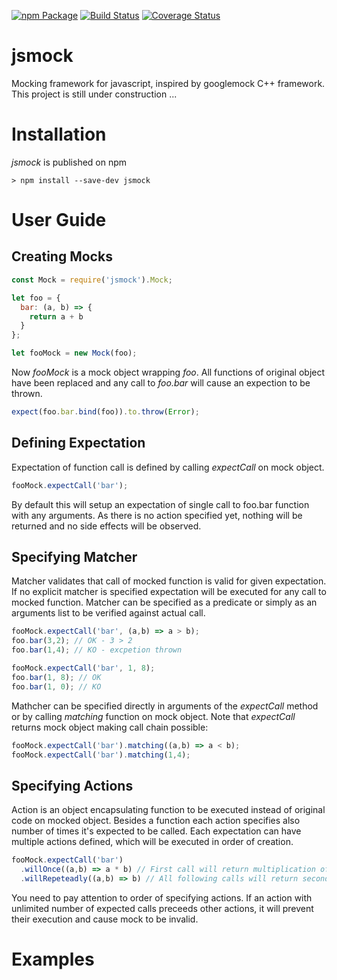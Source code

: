[![npm Package](https://img.shields.io/npm/v/jsmock.svg?style=flat-square)](https://www.npmjs.org/package/jsmock)
[![Build Status](https://travis-ci.org/kcwiakala/jsmock.svg?branch=master)](https://travis-ci.org/kcwiakala/jsmock)
[![Coverage Status](https://coveralls.io/repos/github/kcwiakala/jsmock/badge.svg?branch=master)](https://coveralls.io/github/kcwiakala/jsmock?branch=master)

# jsmock
Mocking framework for javascript, inspired by googlemock C++ framework.
This project is still under construction ...

# Installation
*jsmock* is published on npm 

    > npm install --save-dev jsmock

# User Guide

## Creating Mocks
```javascript
const Mock = require('jsmock').Mock;

let foo = {
  bar: (a, b) => {
    return a + b
  }
};

let fooMock = new Mock(foo);
```
Now *fooMock* is a mock object wrapping *foo*. All functions of original object
have been replaced and any call to *foo.bar* will cause an expection to be thrown.

```javascript
expect(foo.bar.bind(foo)).to.throw(Error);
```

## Defining Expectation
Expectation of function call is defined by calling *expectCall* on mock object.
```javascript
fooMock.expectCall('bar');
```
By default this will setup an expectation of single call to foo.bar function with
any arguments. As there is no action specified yet, nothing will be returned and
no side effects will be observed. 

## Specifying Matcher
Matcher validates that call of mocked function is valid for given expectation. If
no explicit matcher is specified expectation will be executed for any call to
mocked function. Matcher can be specified as a predicate or simply as an arguments
list to be verified against actual call.

```javascript
fooMock.expectCall('bar', (a,b) => a > b);
foo.bar(3,2); // OK - 3 > 2
foo.bar(1,4); // KO - excpetion thrown

fooMock.expectCall('bar', 1, 8);
foo.bar(1, 8); // OK
foo.bar(1, 0); // KO 
```

Mathcher can be specified directly in arguments of the *expectCall* method or by 
calling *matching* function on mock object. Note that *expectCall* returns mock 
object making call chain possible:
```javascript
fooMock.expectCall('bar').matching((a,b) => a < b);
fooMock.expectCall('bar').matching(1,4);
```

## Specifying Actions
Action is an object encapsulating function to be executed instead of original
code on mocked object. Besides a function each action specifies also number of
times it's expected to be called. Each expectation can have multiple actions 
defined, which will be executed in order of creation.
```javascript
fooMock.expectCall('bar')
  .willOnce((a,b) => a * b) // First call will return multiplication of arguments
  .willRepeteadly((a,b) => b) // All following calls will return second argument
```
You need to pay attention to order of specifying actions. If an action with 
unlimited number of expected calls preceeds other actions, it will prevent their
execution and cause mock to be invalid.

# Examples